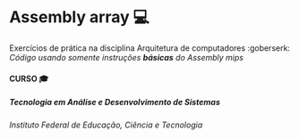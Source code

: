 # Assembly array :computer:

Exercícios de prática na disciplina Arquitetura de computadores :goberserk: 
_Código usando somente instruções **básicas** do Assembly mips_

#### CURSO :mortar_board:
##### Tecnologia em Análise e Desenvolvimento de Sistemas
###### Instituto Federal de Educação, Ciência e Tecnologia 

